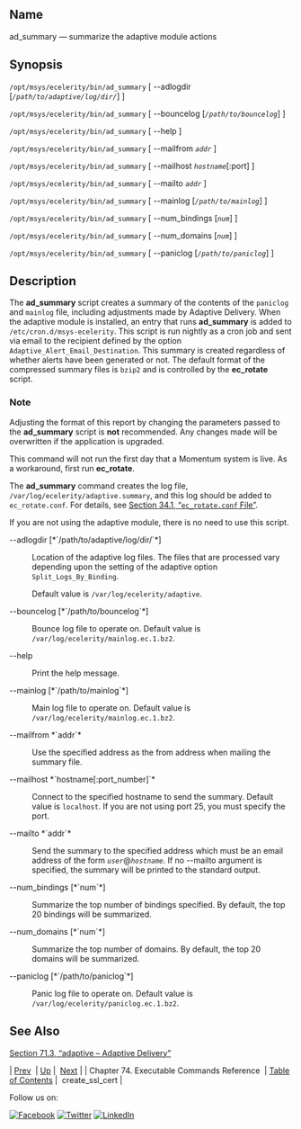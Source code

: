 <a name="executable.ad_summary"></a>
## Name

ad_summary — summarize the adaptive module actions

## Synopsis

`/opt/msys/ecelerity/bin/ad_summary` [ --adlogdir [*`/path/to/adaptive/log/dir/`*] ]

`/opt/msys/ecelerity/bin/ad_summary` [ --bouncelog [*`/path/to/bouncelog`*] ]

`/opt/msys/ecelerity/bin/ad_summary` [ --help ]

`/opt/msys/ecelerity/bin/ad_summary` [ --mailfrom *`addr`* ]

`/opt/msys/ecelerity/bin/ad_summary` [ --mailhost *`hostname`*[:port] ]

`/opt/msys/ecelerity/bin/ad_summary` [ --mailto *`addr`* ]

`/opt/msys/ecelerity/bin/ad_summary` [ --mainlog [*`/path/to/mainlog`*] ]

`/opt/msys/ecelerity/bin/ad_summary` [ --num_bindings [*`num`*] ]

`/opt/msys/ecelerity/bin/ad_summary` [ --num_domains [*`num`*] ]

`/opt/msys/ecelerity/bin/ad_summary` [ --paniclog [*`/path/to/paniclog`*] ]

<a name="idp14085584"></a>
## Description

The **ad_summary** script creates a summary of the contents of the `paniclog` and `mainlog` file, including adjustments made by Adaptive Delivery. When the adaptive module is installed, an entry that runs **ad_summary** is added to `/etc/cron.d/msys-ecelerity`. This script is run nightly as a cron job and sent via email to the recipient defined by the option `Adaptive_Alert_Email_Destination`. This summary is created regardless of whether alerts have been generated or not. The default format of the compressed summary files is `bzip2` and is controlled by the **ec_rotate** script.

### Note

Adjusting the format of this report by changing the parameters passed to the **ad_summary** script is **not** recommended. Any changes made will be overwritten if the application is upgraded.

This command will not run the first day that a Momentum system is live. As a workaround, first run **ec_rotate**.

The **ad_summary** command creates the log file, `/var/log/ecelerity/adaptive.summary`, and this log should be added to `ec_rotate.conf`. For details, see [Section 34.1, “`ec_rotate.conf` File”](log_rotating.php#conf.ref.ec_rotate.conf "34.1. ec_rotate.conf File").

If you are not using the adaptive module, there is no need to use this script.

<dl class="variablelist">

<dt>--adlogdir [*`/path/to/adaptive/log/dir/`*]</dt>

<dd>

Location of the adaptive log files. The files that are processed vary depending upon the setting of the adaptive option `Split_Logs_By_Binding`.

Default value is `/var/log/ecelerity/adaptive`.

</dd>

<dt>--bouncelog [*`/path/to/bouncelog`*]</dt>

<dd>

Bounce log file to operate on. Default value is `/var/log/ecelerity/mainlog.ec.1.bz2`.

</dd>

<dt>--help</dt>

<dd>

Print the help message.

</dd>

<dt>--mainlog [*`/path/to/mainlog`*]</dt>

<dd>

Main log file to operate on. Default value is `/var/log/ecelerity/mainlog.ec.1.bz2`.

</dd>

<dt>--mailfrom *`addr`*</dt>

<dd>

Use the specified address as the from address when mailing the summary file.

</dd>

<dt>--mailhost *`hostname[:port_number]`*</dt>

<dd>

Connect to the specified hostname to send the summary. Default value is `localhost`. If you are not using port 25, you must specify the port.

</dd>

<dt>--mailto *`addr`*</dt>

<dd>

Send the summary to the specified address which must be an email address of the form *`user`*@*`hostname`*. If no --mailto argument is specified, the summary will be printed to the standard output.

</dd>

<dt>--num_bindings [*`num`*]</dt>

<dd>

Summarize the top number of bindings specified. By default, the top 20 bindings will be summarized.

</dd>

<dt>--num_domains [*`num`*]</dt>

<dd>

Summarize the top number of domains. By default, the top 20 domains will be summarized.

</dd>

<dt>--paniclog [*`/path/to/paniclog`*]</dt>

<dd>

Panic log file to operate on. Default value is `/var/log/ecelerity/paniclog.ec.1.bz2`.

</dd>

</dl>

<a name="idp12904912"></a>
## See Also

[Section 71.3, “adaptive – Adaptive Delivery”](modules.adaptive.php "71.3. adaptive – Adaptive Delivery")

| [Prev](exec.cmds.ref.php)  | [Up](exec.cmds.ref.php) |  [Next](executable.create_ssl_cert.php) |
| Chapter 74. Executable Commands Reference  | [Table of Contents](index.php) |  create_ssl_cert |

Follow us on:

[![Facebook](https://support.messagesystems.com/images/icon-facebook.png)](http://www.facebook.com/messagesystems) [![Twitter](https://support.messagesystems.com/images/icon-twitter.png)](http://twitter.com/#!/MessageSystems) [![LinkedIn](https://support.messagesystems.com/images/icon-linkedin.png)](http://www.linkedin.com/company/message-systems)